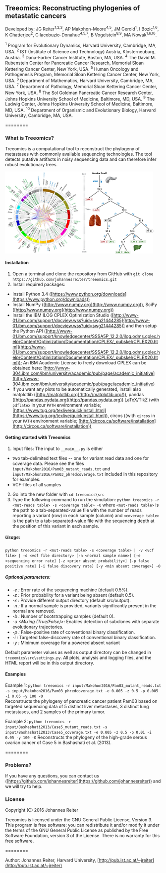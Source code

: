 ## Treeomics: Reconstructing phylogenies of metastatic cancers
Developed by: JG Reiter<sup>1,2,3</sup>, AP Makohon-Moore<sup>4,5</sup>, JM Gerold<sup>1</sup>, I Bozic<sup>1,6</sup>, K Chatterjee<sup>2</sup>, C Iacobuzio-Donahue<sup>4,5,7</sup>, B Vogelstein<sup>8,9</sup>, MA Nowak<sup>1,6,10</sup>.

<sup>1</sup> Program for Evolutionary Dynamics, Harvard University, Cambridge, MA, USA.
<sup>2</sup> IST (Institute of Science and Technology) Austria, Klosterneuburg, Austria.
<sup>3</sup> Dana-Farber Cancer Institute, Boston, MA, USA.
<sup>4</sup> The David M. Rubenstein Center for Pancreatic Cancer Research, Memorial Sloan Kettering Cancer Center, New York, USA.
<sup>5</sup> Human Oncology and Pathogenesis Program, Memorial Sloan Kettering Cancer Center, New York, USA.
<sup>6</sup> Department of Mathematics, Harvard University, Cambridge, MA, USA.
<sup>7</sup> Department of Pathology, Memorial Sloan Kettering Cancer Center, New York, USA.
<sup>8</sup> The Sol Goldman Pancreatic Cancer Research Center, Johns Hopkins University School of Medicine, Baltimore, MD, USA. 
<sup>9</sup> The Ludwig Center, Johns Hopkins University School of Medicine, Baltimore, MD, USA.
<sup>10</sup> Department of Organismic and Evolutionary Biology, Harvard University, Cambridge, MA, USA.
 
========

### What is Treeomics?
Treeomics is a computational tool to reconstruct the phylogeny of metastases with commonly available sequencing technologies.
The tool detects putative artifacts in noisy sequencing data and can therefore infer robust evolutionary trees.

<img align="middle" src="repository_illustration.png">

#### Installation
1. Open a terminal and clone the repository from GitHub with ```git clone https://github.com/johannesreiter/treeomics.git```
2. Install required packages:
  - Install Python 3.4 ([https://www.python.org/downloads](https://www.python.org/downloads))
  - Install NumPy ([http://www.numpy.org](http://www.numpy.org)), 
    SciPy ([http://www.numpy.org](http://www.numpy.org))
  - Install the IBM ILOG CPLEX Optimization Studio ([http://www-01.ibm.com/support/docview.wss?uid=swg21444285](http://www-01.ibm.com/support/docview.wss?uid=swg21444285))
    and then setup the Python API ([http://www-01.ibm.com/support/knowledgecenter/SSSA5P_12.2.0/ilog.odms.cplex.help/Content/Optimization/Documentation/CPLEX/_pubskel/CPLEX20.html](http://www-01.ibm.com/support/knowledgecenter/SSSA5P_12.2.0/ilog.odms.cplex.help/Content/Optimization/Documentation/CPLEX/_pubskel/CPLEX20.html));
    An IBM Academic License to freely download CPLEX can be obtained here: [http://www-304.ibm.com/ibm/university/academic/pub/page/academic_initiative](http://www-304.ibm.com/ibm/university/academic/pub/page/academic_initiative)
  - If you want any plots to be automatically generated, install also
    matplotlib ([http://matplotlib.org](http://matplotlib.org/)), pandas ([http://pandas.pydata.org](http://pandas.pydata.org)) LaTeX/TikZ (with ```pdflatex``` in your ```PATH``` environment variable; 
    [https://www.tug.org/texlive/quickinstall.html](https://www.tug.org/texlive/quickinstall.html)), circos ((with ```circos``` in your ```PATH``` environment variable; [http://circos.ca/software/installation](http://circos.ca/software/installation))
    
#### Getting started with Treeomics
1. Input files: The input to ```__main__.py``` is either
  - two tab-delimited text files -- one for variant read data and one for coverage data. Please see the files ```input/Makohon2016/Pam03_mutant_reads.txt``` and ```input/Makohon2016/Pam03_phredcoverage.txt``` included in this repository for examples.
  - VCF-files of all samples
2. Go into the new folder with ```cd treeomics\src```
3. Type the following command to run the simulation: ```python treeomics -r <mut-reads table> -s <coverage table> -O``` 
where ```<mut-reads table>``` is the path to a tab-separated-value file with the number of 
reads reporting a variant (row) in each sample (column) and ```<coverage table>``` is the path to a tab-separated-value 
file with the sequencing depth at the position of this variant in each sample.

##### Usage: 
```python treeomics -r <mut-reads table> -s <coverage table> | -v <vcf file> | -d <vcf file directory> [-n <normal sample name>] [-e <sequencing error rate] [-z <prior absent probability>] [-p false positive rate] [-i false discovery rate] [-y <min absent coverage>] -O```

##### Optional parameters:
- *-e <sequencing error rate>:* Error rate of the sequencing machine (default 0.5%).
- *-z <prior absent probability>:* Prior probability for a variant being absent (default 0.5).
- *-x <output directory>:* Provide different output directory (default src/output).
- *-n <normal sample name>:* If a normal sample is provided, variants significantly present in the normal are removed.
- *-b <No bootstrapping samples>:* Number of bootstrapping samples (default 0).
- *-u <Mixing (True/False)>:* Enables detection of subclones with separate evolutionary trajectories.
- *-p <false positive rate>:* False-positive rate of conventional binary classification.
- *-i <false discovery rate>:* Targeted false-discovery rate of conventional binary classification.
- *-y <min absent coverage>:* Minimum coverage for a powered absent variant

Default parameter values as well as output directory can be changed in ```treeomics\src\settings.py```.
All plots, analysis and logging files, and the HTML report will be in this output directory.

#### Examples
Example 1: ```python treeomics -r input/Makohon2016/Pam03_mutant_reads.txt -s input/Makohon2016/Pam03_phredcoverage.txt -e 0.005 -z 0.5 -p 0.005 -i 0.05 -y 100 -O```  
Reconstructs the phylogeny of pancreatic cancer patient Pam03 based on targeted sequencing data 
of 5 distinct liver metastases, 3 distinct lung metastases, and 2 samples of the primary tumor.

Example 2: ```python treeomics -r input/Bashashati2013/Case5_mutant_reads.txt -s input/Bashashati2013/Case5_coverage.txt -e 0.005 -z 0.5 -p 0.01 -i 0.05 -y 100 -O```
Reconstructs the phylogeny of the high-grade serous ovarian cancer of Case 5 in Bashashati et al. (2013).

========

### Problems?
If you have any questions, you can contact us ([https://github.com/johannesreiter](https://github.com/johannesreiter)) and we will try to help.


### License
Copyright (C) 2016 Johannes Reiter

Treeomics is licensed under the GNU General Public License, Version 3.
This program is free software: you can redistribute it and/or modify it under the terms of the GNU General Public License as published by the Free Software Foundation, 
version 3 of the License.
There is no warranty for this free software.

========

Author: Johannes Reiter, Harvard University, [http://pub.ist.ac.at/~jreiter](http://pub.ist.ac.at/~jreiter)  
